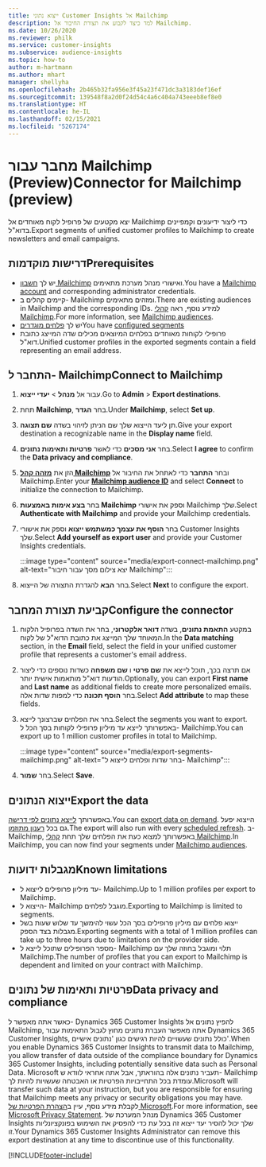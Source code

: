 ```yaml
---
title: ייצוא נתוני Customer Insights אל Mailchimp
description: למד כיצד לקבוע את תצורת החיבור אל Mailchimp.
ms.date: 10/26/2020
ms.reviewer: philk
ms.service: customer-insights
ms.subservice: audience-insights
ms.topic: how-to
author: m-hartmann
ms.author: mhart
manager: shellyha
ms.openlocfilehash: 2b465b32fa956e3f45a23f471dc3a3183def16ef
ms.sourcegitcommit: 139548f8a2d0f24d54c4a6c404a743eeeb8ef8e0
ms.translationtype: HT
ms.contentlocale: he-IL
ms.lasthandoff: 02/15/2021
ms.locfileid: "5267174"
---
```

# <a name="connector-for-mailchimp-preview"></a><span data-ttu-id="e3010-103">מחבר עבור Mailchimp‏ (Preview)</span><span class="sxs-lookup"><span data-stu-id="e3010-103">Connector for Mailchimp (preview)</span></span>

<span data-ttu-id="e3010-104">יצא מקטעים של פרופיל לקוח מאוחדים אל Mailchimp כדי ליצור ידיעונים וקמפיינים בדוא"ל.</span><span class="sxs-lookup"><span data-stu-id="e3010-104">Export segments of unified customer profiles to Mailchimp to create newsletters and email campaigns.</span></span>

## <a name="prerequisites"></a><span data-ttu-id="e3010-105">דרישות מוקדמות</span><span class="sxs-lookup"><span data-stu-id="e3010-105">Prerequisites</span></span>

-   <span data-ttu-id="e3010-106">יש לך [חשבון Mailchimp](https://mailchimp.com/) ואישורי מנהל מערכת מתאימים.</span><span class="sxs-lookup"><span data-stu-id="e3010-106">You have a [Mailchimp account](https://mailchimp.com/) and corresponding administrator credentials.</span></span>
-   <span data-ttu-id="e3010-107">קיימים קהלים ב- Mailchimp ומזהים מתאימים.</span><span class="sxs-lookup"><span data-stu-id="e3010-107">There are existing audiences in Mailchimp and the corresponding IDs.</span></span> <span data-ttu-id="e3010-108">למידע נוסף, ראה [קהלי Mailchimp](https://mailchimp.com/help/create-audience/).</span><span class="sxs-lookup"><span data-stu-id="e3010-108">For more information, see [Mailchimp audiences](https://mailchimp.com/help/create-audience/).</span></span>
-   <span data-ttu-id="e3010-109">יש לך [פלחים מוגדרים](segments.md)</span><span class="sxs-lookup"><span data-stu-id="e3010-109">You have [configured segments](segments.md)</span></span>
-   <span data-ttu-id="e3010-110">פרופילי לקוחות מאוחדים בפלחים המיוצאים מכילים שדה המייצג כתובת דוא"ל.</span><span class="sxs-lookup"><span data-stu-id="e3010-110">Unified customer profiles in the exported segments contain a field representing an email address.</span></span>

## <a name="connect-to-mailchimp"></a><span data-ttu-id="e3010-111">התחבר ל- Mailchimp</span><span class="sxs-lookup"><span data-stu-id="e3010-111">Connect to Mailchimp</span></span>

1. <span data-ttu-id="e3010-112">עבור אל **מנהל** > **יעדי ייצוא**.</span><span class="sxs-lookup"><span data-stu-id="e3010-112">Go to **Admin** > **Export destinations**.</span></span>

1. <span data-ttu-id="e3010-113">תחת **Mailchimp**, בחר **הגדר**.</span><span class="sxs-lookup"><span data-stu-id="e3010-113">Under **Mailchimp**, select **Set up**.</span></span>

1. <span data-ttu-id="e3010-114">תן ליעד הייצוא שלך שם הניתן לזיהוי בשדה **שם תצוגה**.</span><span class="sxs-lookup"><span data-stu-id="e3010-114">Give your export destination a recognizable name in the **Display name** field.</span></span>

1. <span data-ttu-id="e3010-115">בחר **אני מסכים** כדי לאשר **פרטיות ותאימות נתונים**.</span><span class="sxs-lookup"><span data-stu-id="e3010-115">Select **I agree** to confirm the **Data privacy and compliance**.</span></span>

1. <span data-ttu-id="e3010-116">הזן את **[מזהה קהל Mailchimp](https://mailchimp.com/help/find-audience-id/)** ובחר **התחבר** כדי לאתחל את החיבור אל Mailchimp.</span><span class="sxs-lookup"><span data-stu-id="e3010-116">Enter your **[Mailchimp audience ID](https://mailchimp.com/help/find-audience-id/)** and select **Connect** to initialize the connection to Mailchimp.</span></span>

1. <span data-ttu-id="e3010-117">בחר **בצע אימות באמצעות Mailchimp** וספק את אישורי Mailchimp שלך.</span><span class="sxs-lookup"><span data-stu-id="e3010-117">Select **Authenticate with Mailchimp** and provide your Mailchimp credentials.</span></span>

1. <span data-ttu-id="e3010-118">בחר **הוסף את עצמך כמשתמש ייצוא** וספק את אישורי Customer Insights שלך.</span><span class="sxs-lookup"><span data-stu-id="e3010-118">Select **Add yourself as export user** and provide your Customer Insights credentials.</span></span>

   :::image type="content" source="media/export-connect-mailchimp.png" alt-text="יצא צילום מסך עבור חיבור Mailchimp":::

1. <span data-ttu-id="e3010-120">בחר **הבא** להגדרת התצורה של הייצוא.</span><span class="sxs-lookup"><span data-stu-id="e3010-120">Select **Next** to configure the export.</span></span>

## <a name="configure-the-connector"></a><span data-ttu-id="e3010-121">קביעת תצורת המחבר</span><span class="sxs-lookup"><span data-stu-id="e3010-121">Configure the connector</span></span>

1. <span data-ttu-id="e3010-122">במקטע **התאמת נתונים**, בשדה **דואר אלקטרוני**, בחר את השדה בפרופיל הלקוח המאוחד שלך המייצג את כתובת הדוא"ל של לקוח.</span><span class="sxs-lookup"><span data-stu-id="e3010-122">In the **Data matching** section, in the **Email** field, select the field in your unified customer profile that represents a customer's email address.</span></span> 

1. <span data-ttu-id="e3010-123">אם תרצה בכך, תוכל לייצא את **שם פרטי** ו **שם משפחה** כשדות נוספים כדי ליצור הודעות דוא"ל מותאמות אישית יותר.</span><span class="sxs-lookup"><span data-stu-id="e3010-123">Optionally, you can export **First name** and **Last name** as additional fields to create more personalized emails.</span></span> <span data-ttu-id="e3010-124">בחר **הוסף תכונה** כדי למפות שדות אלה.</span><span class="sxs-lookup"><span data-stu-id="e3010-124">Select **Add attribute** to map these fields.</span></span>

1. <span data-ttu-id="e3010-125">בחר את הפלחים שברצונך לייצא.</span><span class="sxs-lookup"><span data-stu-id="e3010-125">Select the segments you want to export.</span></span> <span data-ttu-id="e3010-126">באפשרותך לייצא עד מיליון פרופילי לקוחות בסך הכל ל- Mailchimp.</span><span class="sxs-lookup"><span data-stu-id="e3010-126">You can export up to 1 million customer profiles in total to Mailchimp.</span></span>

   :::image type="content" source="media/export-segments-mailchimp.png" alt-text="בחר שדות ופלחים לייצוא ל- Mailchimp":::

1. <span data-ttu-id="e3010-128">בחר **שמור**.</span><span class="sxs-lookup"><span data-stu-id="e3010-128">Select **Save**.</span></span>

## <a name="export-the-data"></a><span data-ttu-id="e3010-129">ייצוא הנתונים</span><span class="sxs-lookup"><span data-stu-id="e3010-129">Export the data</span></span>

<span data-ttu-id="e3010-130">באפשרותך [לייצא נתונים לפי דרישה](export-destinations.md).</span><span class="sxs-lookup"><span data-stu-id="e3010-130">You can [export data on demand](export-destinations.md).</span></span> <span data-ttu-id="e3010-131">הייצוא יפעל גם בכל [רענון מתוזמן](system.md#schedule-tab).</span><span class="sxs-lookup"><span data-stu-id="e3010-131">The export will also run with every [scheduled refresh](system.md#schedule-tab).</span></span> <span data-ttu-id="e3010-132">ב- Mailchimp, באפשרותך למצוא כעת את הפלחים שלך תחת [קהלי Mailchimp](https://mailchimp.com/help/create-audience/).</span><span class="sxs-lookup"><span data-stu-id="e3010-132">In Mailchimp, you can now find your segments under [Mailchimp audiences](https://mailchimp.com/help/create-audience/).</span></span>

## <a name="known-limitations"></a><span data-ttu-id="e3010-133">מגבלות ידועות</span><span class="sxs-lookup"><span data-stu-id="e3010-133">Known limitations</span></span>

- <span data-ttu-id="e3010-134">עד מיליון פרופילים לייצוא ל- Mailchimp.</span><span class="sxs-lookup"><span data-stu-id="e3010-134">Up to 1 million profiles per export to Mailchimp.</span></span>
- <span data-ttu-id="e3010-135">הייצוא ל- Mailchimp מוגבל לפלחים.</span><span class="sxs-lookup"><span data-stu-id="e3010-135">Exporting to Mailchimp is limited to segments.</span></span>
- <span data-ttu-id="e3010-136">ייצוא פלחים עם מיליון פרופילים בסך הכל עשוי להימשך עד שלוש שעות בשל מגבלות בצד הספק.</span><span class="sxs-lookup"><span data-stu-id="e3010-136">Exporting segments with a total of 1 million profiles can take up to three hours due to limitations on the provider side.</span></span> 
- <span data-ttu-id="e3010-137">מספר הפרופילים שתוכל לייצא ל- Mailchimp תלוי ומוגבל בחוזה שלך עם Mailchimp.</span><span class="sxs-lookup"><span data-stu-id="e3010-137">The number of profiles that you can export to Mailchimp is dependent and limited on your contract with Mailchimp.</span></span>

## <a name="data-privacy-and-compliance"></a><span data-ttu-id="e3010-138">פרטיות ותאימות של נתונים</span><span class="sxs-lookup"><span data-stu-id="e3010-138">Data privacy and compliance</span></span>

<span data-ttu-id="e3010-139">כאשר אתה מאפשר ל- Dynamics 365 Customer Insights להפיץ נתונים אל Mailchimp, אתה מאפשר העברת נתונים מחוץ לגבול התאימות עבור Dynamics 365 Customer Insights, כולל נתונים שעשויים להיות רגישים כגון 'נתונים אישיים'.</span><span class="sxs-lookup"><span data-stu-id="e3010-139">When you enable Dynamics 365 Customer Insights to transmit data to Mailchimp, you allow transfer of data outside of the compliance boundary for Dynamics 365 Customer Insights, including potentially sensitive data such as Personal Data.</span></span> <span data-ttu-id="e3010-140">Microsoft תעביר נתונים אלה בהוראתך, אבל אתה אחראי לוודא ש- Mailchimp עומדת בכל התחייבויות הפרטיות או האבטחה שעשויות להיות לך.</span><span class="sxs-lookup"><span data-stu-id="e3010-140">Microsoft will transfer such data at your instruction, but you are responsible for ensuring that Mailchimp meets any privacy or security obligations you may have.</span></span> <span data-ttu-id="e3010-141">לקבלת מידע נוסף, עיין ב[הצהרת הפרטיות של Microsoft](https://go.microsoft.com/fwlink/?linkid=396732).</span><span class="sxs-lookup"><span data-stu-id="e3010-141">For more information, see [Microsoft Privacy Statement](https://go.microsoft.com/fwlink/?linkid=396732).</span></span>
<span data-ttu-id="e3010-142">מנהל המערכת של Dynamics 365 Customer Insights שלך יכול להסיר יעד ייצוא זה בכל עת כדי להפסיק את השימוש בפונקציונליות זו.</span><span class="sxs-lookup"><span data-stu-id="e3010-142">Your Dynamics 365 Customer Insights Administrator can remove this export destination at any time to discontinue use of this functionality.</span></span>


[!INCLUDE[footer-include](../includes/footer-banner.md)]
